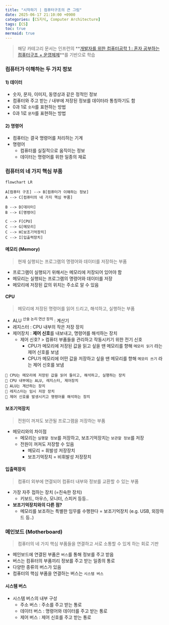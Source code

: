 ```yaml
---
title: "시작하기 | 컴퓨터구조의 큰 그림"
date: 2025-06-17 21:10:00 +0900
categories: [CS지식, Computer Architecture]
tags: [CS]
toc: true
mermaid: true
---
```

> 해당 카테고리 문서는 인프런의 **[개발자를 위한 컴퓨터공학 1 : 혼자 공부하는 컴퓨터구조 + 운영체제](https://www.inflearn.com/course/%ED%98%BC%EC%9E%90-%EA%B3%B5%EB%B6%80%ED%95%98%EB%8A%94-%EC%BB%B4%ED%93%A8%ED%84%B0%EA%B5%AC%EC%A1%B0-%EC%9A%B4%EC%98%81%EC%B2%B4%EC%A0%9C/dashboard)**를 기반으로 학습

### **컴퓨터가 이해하는 두 가지 정보**

#### **1) 데이터**

- 숫자, 문자, 이미지, 동영상과 같은 정적인 정보
- 컴퓨터와 주고 받는 / 내부에 저장된 정보를 데이터라 통칭하기도 함
- 0과 1로 `숫자`를 표현하는 방법
- 0과 1로 `문자`를 표현하는 방법

#### **2) 명령어**

- 컴퓨터는 결국 명령어를 처리하는 기계
- 명령어
  - 컴퓨터를 실질적으로 움직이는 정보
  - 데이터는 명령어를 위한 일종의 재료

### **컴퓨터의 네 가지 핵심 부품**

```mermaid
flowchart LR

A[컴퓨터 구조] --> B[컴퓨터가 이해하는 정보]
A --> C[컴퓨터의 네 가지 핵심 부품]

B --> D[데이터]
B --> E[명령어]

C --> F[CPU]
C --> G[메모리]
C --> H[보조기억장치]
C --> I[입출력장치]
```

#### **메모리 (Memory)**

> 현재 실행되는 프로그램의 명령어와 데이터를 저장하는 부품

- 프로그램이 실행되기 위해서는 메모리에 저장되어 있어야 함
- 메모리는 실행되는 프로그램의 명령어와 데이터를 저장
- 메모리에 저장된 값의 위치는 주소로 알 수 있음

#### **CPU**

> 메모리에 저장된 명령어를 읽어 드리고, 해석하고, 실행하는 부품

- ALU <sup>산술 논리 연산 장치</sup> : 계산기
- 레지스터 : CPU 내부의 작은 저장 장치
- 제어장치 : **제어 신호**를 내보내고, 명령어를 해석하는 장치
  - 제어 신호? > 컴퓨터 부품들을 관리하고 작동시키기 위한 전기 신호
    - CPU가 메모리에 저장된 값을 읽고 싶을 땐 메모리를 향해 `메모리 읽기` 라는 제어 신호를 보냄
    - CPU가 메모리에 어떤 값을 저장하고 싶을 땐 메모리를 향해 `메모리 쓰기` 라는 제어 신호를 보냄

```text
🔹 CPU는 메모리에 저장된 값을 읽어 들이고, 해석하고, 실행하는 장치
🔹 CPU 내부에는 ALU, 레지스터, 제어장치
🔹 ALU는 계산하는 장치
🔹 레지스터는 임시 저장 장치
🔹 제어 신호를 발생시키고 명령어를 해석하는 장치
```

#### **보조기억장치**

> 전원이 꺼져도 보관될 프로그램을 저장하는 부품

- 메모리와의 차이점
  - 메모리는 `실행할 정보`를 저장하고, 보조기억장치는 `보관할 정보`를 저장
  - 전원이 꺼져도 저장할 수 있음
    - 메모리 = 휘발성 저장장치
    - 보조기억장치 = 비휘발성 저장장치

#### **입출력장치**

> 컴퓨터 외부에 연결되어 컴퓨터 내부와 정보를 교환할 수 있는 부품

- 가장 자주 접하는 장치 (=친숙한 장치)
  - 키보드, 마우스, 모니터, 스피커 등등..
- **보조기억장치와의 다른 점?**
  - 메모리를 보조하는 특별한 임무를 수행한다 = 보조기억장치 (e.g. USB, 외장하드 등..)

### **메인보드 (Motherboard)**

> 컴퓨터의 네 가지 핵심 부품들을 연결하고 서로 소통할 수 있게 하는 회로 기판

- 메인보드에 연결된 부품은 `버스`를 통해 정보를 주고 받음
- 버스는 컴퓨터의 부품끼리 정보를 주고 받는 일종의 통로
- 다양한 종류의 버스가 있음
- 컴퓨터의 핵심 부품을 연결하는 버스는 `시스템 버스`

#### **시스템 버스**

- 시스템 버스의 내부 구성
  - 주소 버스 : 주소를 주고 받는 통로
  - 데이터 버스 : 명령어와 데이터를 주고 받는 통로
  - 제어 버스 : 제어 신호를 주고 받는 통로
